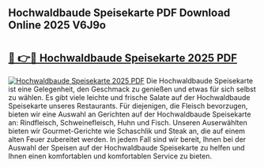 ## Hochwaldbaude Speisekarte PDF Download Online 2025 V6J9o

# <h2><a href="http://gc9m6n9.nevu.top/?p=Hochwaldbaude+Speisekarte">🔗 👉🔴 Hochwaldbaude Speisekarte 2025 PDF</a></h2>

[![Hochwaldbaude Speisekarte 2025 PDF](https://i.imgur.com/dBaPXMq.png)](http://gc9m6n9.nevu.top/?p=Hochwaldbaude+Speisekarte)
Die Hochwaldbaude Speisekarte ist eine Gelegenheit, den Geschmack zu genießen und etwas für sich selbst zu wählen. Es gibt viele leichte und frische Salate auf der Hochwaldbaude Speisekarte unseres Restaurants. Für diejenigen, die Fleisch bevorzugen, bieten wir eine Auswahl an Gerichten auf der Hochwaldbaude Speisekarte an: Rindfleisch, Schweinefleisch, Huhn und Fisch. Unseren Auserwählten bieten wir Gourmet-Gerichte wie Schaschlik und Steak an, die auf einem alten Feuer zubereitet werden. In jedem Fall sind wir bereit, Ihnen bei der Auswahl der Speisen auf der Hochwaldbaude Speisekarte zu helfen und Ihnen einen komfortablen und komfortablen Service zu bieten.
